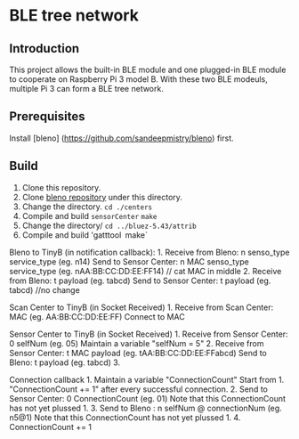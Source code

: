 # BLE tree network

## Introduction
This project allows the built-in BLE module and one plugged-in BLE module to cooperate on Raspberry Pi 3 model B. With these two BLE modeuls, multiple Pi 3 can form a BLE tree network.

## Prerequisites
Install [bleno] (https://github.com/sandeepmistry/bleno) first.

## Build
1. Clone this repository.
2. Clone [bleno repository](https://github.com/sandeepmistry/bleno) under this directory.
3. Change the directory.
  `cd ./centers`
4. Compile and build `sensorCenter`
  `make`
5. Change the directory/
  `cd ../bluez-5.43/attrib`
6. Compile and build 'gatttool`
   `make`



Bleno to TinyB (in notification callback):
    1.
        Receive from Bleno: n senso_type service_type (eg. n14)
        Send to Sensor Center: n MAC senso_type service_type (eg. nAA:BB:CC:DD:EE:FF14) // cat MAC in middle
    2.
        Receive from Bleno: t payload (eg. tabcd)
        Send to Sensor Center: t payload (eg. tabcd) //no change

Scan Center to TinyB (in Socket Received)
    1.
        Receive from Scan Center: MAC (eg. AA:BB:CC:DD:EE:FF)
        Connect to MAC

Sensor Center to TinyB (in Socket Received)
    1.
        Receive from Sensor Center: 0 selfNum (eg. 05)
        Maintain a variable "selfNum = 5"
    2.
        Receive from Sensor Center: t MAC payload (eg. tAA:BB:CC:DD:EE:FFabcd)
        Send to Bleno: t payload (eg. tabcd)
    3.

Connection callback
    1.
        Maintain a variable "ConnectionCount"
        Start from 1. "ConnectionCount += 1" after every successful connection.
    2.
        Send to Sensor Center: 0 ConnectionCount (eg. 01)
        Note that this ConnectionCount has not yet plussed 1.
    3. 
        Send to Bleno : n selfNum @ connectionNum (eg. n5@1)
        Note that this ConnectionCount has not yet plussed 1.
    4.
        ConnectionCount += 1